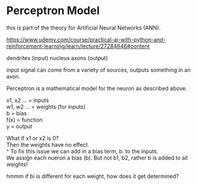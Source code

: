 # Perceptron Model

this is part of the theory for Artificial Neural Networks (ANN).   

https://www.udemy.com/course/practical-ai-with-python-and-reinforcement-learning/learn/lecture/27284646#content


dendrites (input)
nucleus 
axons (output)

input signal can come from a variety of sources, outputs something in an axon.

Perceptron is a mathematical model for the neuron as described above.

x1, x2 ... = inputs  
w1, w2 ... = weights (for inputs)  
b = bias  
f(x) = function  
y = output   


What if x1 or x2 is 0?  
Then the weights have no effect.  
^ To fix this issue we can add in a bias term, b. to the inputs.  
We assign each nueron a bias (b). But not b1, b2, rather b is added to 
all weights!  

hmmm if bi is different for each weight, how does it get determined?  


